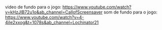 video de fundo para o jogo:  https://www.youtube.com/watch?v=kHzJlB72u1o&ab_channel=CallofScreensaver
som de fundo para o jogo: https://www.youtube.com/watch?v=4-4iIe2xxog&t=1078s&ab_channel=Lochinator21
